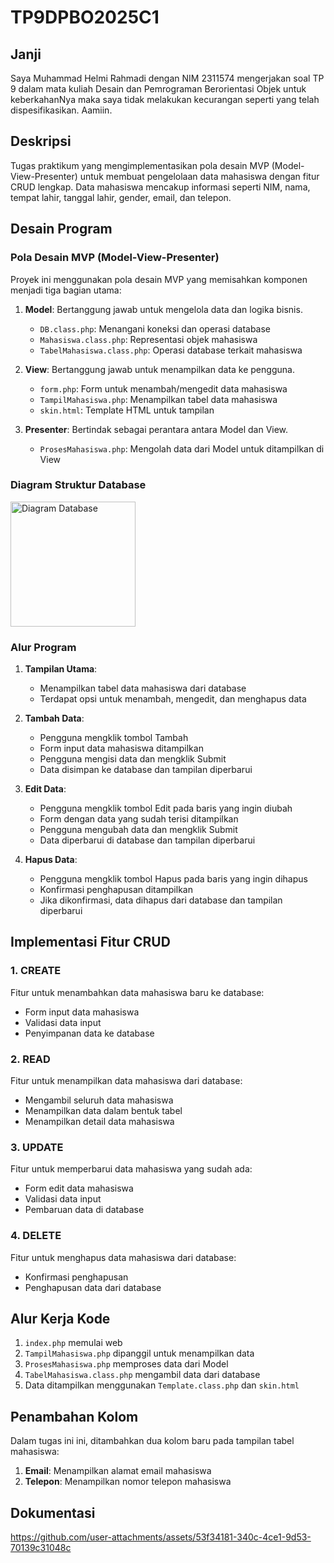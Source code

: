 # TP9DPBO2025C1

## Janji

Saya Muhammad Helmi Rahmadi dengan NIM 2311574 mengerjakan soal TP 9 dalam mata kuliah Desain dan Pemrograman Berorientasi Objek untuk keberkahanNya maka saya tidak melakukan kecurangan seperti yang telah dispesifikasikan. Aamiin.

## Deskripsi 

Tugas praktikum yang mengimplementasikan pola desain MVP (Model-View-Presenter) untuk membuat pengelolaan data mahasiswa dengan fitur CRUD lengkap. Data mahasiswa mencakup informasi seperti NIM, nama, tempat lahir, tanggal lahir, gender, email, dan telepon.

## Desain Program

### Pola Desain MVP (Model-View-Presenter)

Proyek ini menggunakan pola desain MVP yang memisahkan komponen menjadi tiga bagian utama:

1. **Model**: Bertanggung jawab untuk mengelola data dan logika bisnis.
   - `DB.class.php`: Menangani koneksi dan operasi database
   - `Mahasiswa.class.php`: Representasi objek mahasiswa
   - `TabelMahasiswa.class.php`: Operasi database terkait mahasiswa

2. **View**: Bertanggung jawab untuk menampilkan data ke pengguna.
   - `form.php`: Form untuk menambah/mengedit data mahasiswa
   - `TampilMahasiswa.php`: Menampilkan tabel data mahasiswa
   - `skin.html`: Template HTML untuk tampilan

3. **Presenter**: Bertindak sebagai perantara antara Model dan View.
   - `ProsesMahasiswa.php`: Mengolah data dari Model untuk ditampilkan di View

### Diagram Struktur Database

<img src="https://github.com/user-attachments/assets/6f358b4d-7fb8-4b1c-a184-917fdb242b6e" alt="Diagram Database" width="200"/>


### Alur Program

1. **Tampilan Utama**:
   - Menampilkan tabel data mahasiswa dari database
   - Terdapat opsi untuk menambah, mengedit, dan menghapus data

2. **Tambah Data**:
   - Pengguna mengklik tombol Tambah
   - Form input data mahasiswa ditampilkan
   - Pengguna mengisi data dan mengklik Submit
   - Data disimpan ke database dan tampilan diperbarui

3. **Edit Data**:
   - Pengguna mengklik tombol Edit pada baris yang ingin diubah
   - Form dengan data yang sudah terisi ditampilkan
   - Pengguna mengubah data dan mengklik Submit
   - Data diperbarui di database dan tampilan diperbarui

4. **Hapus Data**:
   - Pengguna mengklik tombol Hapus pada baris yang ingin dihapus
   - Konfirmasi penghapusan ditampilkan
   - Jika dikonfirmasi, data dihapus dari database dan tampilan diperbarui

## Implementasi Fitur CRUD

### 1. CREATE
Fitur untuk menambahkan data mahasiswa baru ke database:
- Form input data mahasiswa
- Validasi data input
- Penyimpanan data ke database

### 2. READ
Fitur untuk menampilkan data mahasiswa dari database:
- Mengambil seluruh data mahasiswa
- Menampilkan data dalam bentuk tabel
- Menampilkan detail data mahasiswa

### 3. UPDATE
Fitur untuk memperbarui data mahasiswa yang sudah ada:
- Form edit data mahasiswa
- Validasi data input
- Pembaruan data di database

### 4. DELETE
Fitur untuk menghapus data mahasiswa dari database:
- Konfirmasi penghapusan
- Penghapusan data dari database

## Alur Kerja Kode

1. `index.php` memulai web
2. `TampilMahasiswa.php` dipanggil untuk menampilkan data
3. `ProsesMahasiswa.php` memproses data dari Model
4. `TabelMahasiswa.class.php` mengambil data dari database
5. Data ditampilkan menggunakan `Template.class.php` dan `skin.html`

## Penambahan Kolom

Dalam tugas ini ini, ditambahkan dua kolom baru pada tampilan tabel mahasiswa:
1. **Email**: Menampilkan alamat email mahasiswa
2. **Telepon**: Menampilkan nomor telepon mahasiswa

## Dokumentasi

https://github.com/user-attachments/assets/53f34181-340c-4ce1-9d53-70139c31048c


